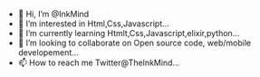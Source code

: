 - 👋 Hi, I’m @InkMind
- 👀 I’m interested in Html,Css,Javascript...
- 🌱 I’m currently learning Htmlt,Css,Javascript,elixir,python...
- 💞️ I’m looking to collaborate on Open source code, web/mobile developement...
- 📫 How to reach me Twitter@TheInkMind...

<!---
InkMind/InkMind is a ✨ special ✨ repository because its `README.md` (this file) appears on your GitHub profile.
You can click the Preview link to take a look at your changes.
--->
